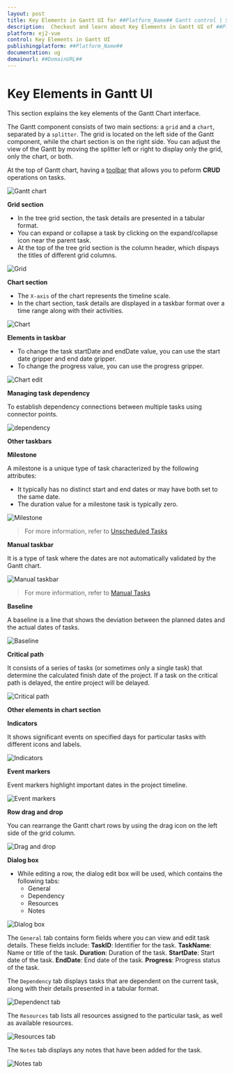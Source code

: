 ```yaml
---
layout: post
title: Key Elements in Gantt UI for ##Platform_Name## Gantt control | Syncfusion
description:  Checkout and learn about Key Elements in Gantt UI of ##Platform_Name## Gantt control of Syncfusion Essential JS 2 and more.
platform: ej2-vue
control: Key Elements in Gantt UI
publishingplatform: ##Platform_Name##
documentation: ug
domainurl: ##DomainURL##
---
```



# Key Elements in Gantt UI

This section explains the key elements of the Gantt Chart interface.

The Gantt component consists of two main sections: a `grid` and a `chart`, separated by a `splitter`. The grid is located on the left side of the Gantt component, while the chart section is on the right side. You can adjust the view of the Gantt by moving the splitter left or right to display only the grid, only the chart, or both.

At the top of Gantt chart, having a [toolbar](https://ej2.syncfusion.com/vue/documentation/gantt/toolbar) that allows you to peform **CRUD** operations on tasks.

![Gantt chart](./images/gantt.png)

**Grid section**

* In the tree grid section, the task details are presented in a tabular format.
* You can expand or collapse a task by clicking on the expand/collapse icon near the parent task.
* At the top of the tree grid section is the column header, which dispays the titles of different grid columns.

![Grid](./images/tabular.png)


**Chart section**

* The `X-axis` of the chart represents the timeline scale.
* In the chart section, task details are displayed in a taskbar format over a time range along with their activities.

![Chart](./images/chart.png)


**Elements in taskbar**

* To change the task startDate and endDate value, you can use the start date gripper and end date gripper.
* To change the progress value, you can use the progress gripper.

![Chart edit](./images/chartedit.png)

**Managing task dependency**

To establish dependency connections between multiple tasks using connector points.

![dependency](./images/dependency.png)

**Other taskbars**

**Milestone**

A milestone is a unique type of task characterized by the following attributes:

* It typically has no distinct start and end dates or may have both set to the same date.
* The duration value for a milestone task is typically zero.

![Milestone](./images/milestone-element.png)

>For more information, refer to [Unscheduled Tasks](https://ej2.syncfusion.com/vue/documentation/gantt/task-scheduling#unscheduled-tasks)

**Manual taskbar**

It is a type of task where the dates are not automatically validated by the Gantt chart.

![Manual taskbar](./images/manual-task.png)

>For more information, refer to [Manual Tasks](https://ej2.syncfusion.com/vue/documentation/gantt/task-scheduling#manually-scheduled-tasks)

**Baseline**

A baseline is a line that shows the deviation between the planned dates and the actual dates of tasks.

![Baseline](./images/baseline.png)

**Critical path**

It consists of a series of tasks (or sometimes only a single task) that determine the calculated finish date of the project. If a task on the critical path is delayed, the entire project will be delayed.

![Critical path](./images/critical-path.png)

**Other elements in chart section**

**Indicators**

It shows significant events on specified days for particular tasks with different icons and labels.

![Indicators](./images/indicators.png)

**Event markers**

Event markers highlight important dates in the project timeline.

![Event markers](./images/event-markers.png)

**Row drag and drop**

You can rearrange the Gantt chart rows by using the drag icon on the left side of the grid column.

![Drag and drop](./images/drag.png)

**Dialog box**

* While editing a row, the dialog edit box will be used, which contains the following tabs:
    * General
    * Dependency
    * Resources
    * Notes

![Dialog box](./images/dialogBox.png)

The `General` tab contains form fields where you can view and edit task details. These fields include:
    **TaskID**: Identifier for the task.
    **TaskName**: Name or title of the task.
    **Duration**: Duration of the task.
    **StartDate**: Start date of the task.
    **EndDate**: End date of the task.
    **Progress**: Progress status of the task.

The `Dependency` tab displays tasks that are dependent on the current task, along with their details presented in a tabular format.

![Dependenct tab](./images/dependencytab.png)

The `Resources` tab lists all resources assigned to the particular task, as well as available resources.

![Resources tab](./images/resourcestab.png)

The `Notes` tab displays any notes that have been added for the task.

![Notes tab](./images/notestab.png)
